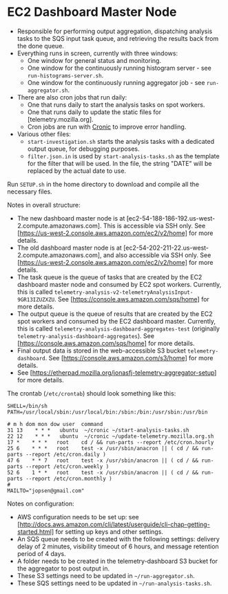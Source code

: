 EC2 Dashboard Master Node
=========================

* Responsible for performing output aggregation, dispatching analysis tasks to the SQS input task queue, and retrieving the results back from the done queue.
* Everything runs in screen, currently with three windows:
    * One window for general status and monitoring.
    * One window for the continuously running histogram server - see `run-histograms-server.sh`.
    * One window for the continuously running aggregator job - see `run-aggregator.sh`.
* There are also cron jobs that run daily:
    * One that runs daily to start the analysis tasks on spot workers.
    * One that runs daily to update the static files for [telemetry.mozilla.org].
    * Cron jobs are run with [Cronic](http://habilis.net/cronic/) to improve error handling.
* Various other files:
    * `start-investigation.sh` starts the analysis tasks with a dedicated output queue, for debugging purposes.
    * `filter.json.in` is used by `start-analysis-tasks.sh` as the template for the filter that will be used. In the file, the string "DATE" will be replaced by the actual date to use.

Run `SETUP.sh` in the home directory to download and compile all the necessary files.

Notes in overall structure:

* The new dashboard master node is at [ec2-54-188-186-192.us-west-2.compute.amazonaws.com]. This is accessible via SSH only. See [https://us-west-2.console.aws.amazon.com/ec2/v2/home] for more details.
* The old dashboard master node is at [ec2-54-202-211-22.us-west-2.compute.amazonaws.com], and also accessible via SSH only. See [https://us-west-2.console.aws.amazon.com/ec2/v2/home] for more details.
* The task queue is the queue of tasks that are created by the EC2 dashboard master node and consumed by EC2 spot workers. Currently, this is called `telemetry-analysis-v2-telemetryAnalysisInput-9GR13IZUZXZU`. See [https://console.aws.amazon.com/sqs/home] for more details.
* The output queue is the queue of results that are created by the EC2 spot workers and consumed by the EC2 dashboard master. Currently, this is called `telemetry-analysis-dashboard-aggregates-test` (originally `telemetry-analysis-dashboard-aggregates`). See [https://console.aws.amazon.com/sqs/home] for more details.
* Final output data is stored in the web-accessible S3 bucket `telemetry-dashboard`. See [https://console.aws.amazon.com/s3/home] for more details.
* See [https://etherpad.mozilla.org/jonasfj-telemetry-aggregator-setup] for more details.

The crontab (`/etc/crontab`) should look something like this:

    SHELL=/bin/sh
    PATH=/usr/local/sbin:/usr/local/bin:/sbin:/bin:/usr/sbin:/usr/bin

    # m h dom mon dow user  command
    31 13    * * *   ubuntu  ~/cronic ~/start-analysis-tasks.sh
    22 12    * * *   ubuntu  ~/cronic ~/update-telemetry.mozilla.org.sh
    17 *    * * *   root    cd / && run-parts --report /etc/cron.hourly
    25 6    * * *   root    test -x /usr/sbin/anacron || ( cd / && run-parts --report /etc/cron.daily )
    47 6    * * 7   root    test -x /usr/sbin/anacron || ( cd / && run-parts --report /etc/cron.weekly )
    52 6    1 * *   root    test -x /usr/sbin/anacron || ( cd / && run-parts --report /etc/cron.monthly )
    #
    MAILTO="jopsen@gmail.com"

Notes on configuration:

* AWS configuration needs to be set up: see [http://docs.aws.amazon.com/cli/latest/userguide/cli-chap-getting-started.html] for setting up keys and other settings.
* An SQS queue needs to be created with the following settings: delivery delay of 2 minutes, visibility timeout of 6 hours, and message retention period of 4 days.
* A folder needs to be created in the telemetry-dashboard S3 bucket for the aggregator to post output in.
* These S3 settings need to be updated in `~/run-aggregator.sh`.
* These SQS settings need to be updated in `~/run-analysis-tasks.sh`.